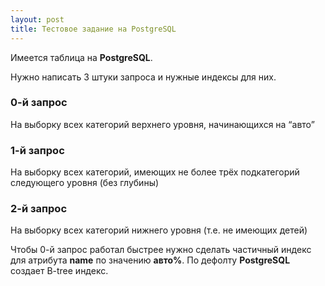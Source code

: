 ```yaml
---
layout: post
title: Тестовое задание на PostgreSQL 
---
```


Имеется таблица на **PostgreSQL**. 
<script src="https://gist.github.com/davletyarov/2b6b12f9fbaed18b87c525cc99ea70b7.js"></script>
Нужно написать 3 штуки запроса и нужные индексы для них.
### 0-й запрос
На выборку всех категорий верхнего уровня, начинающихся на “авто”
<script src="https://gist.github.com/davletyarov/5e03fa82dabbbcfc6ed6bd9a300d7737.js"></script>
### 1-й запрос
На выборку всех категорий, имеющих не более трёх подкатегорий следующего уровня (без глубины)
<script src="https://gist.github.com/davletyarov/bb3b8eb4351f23241d794175eb6f2b6f.js"></script>
### 2-й запрос
На выборку всех категорий нижнего уровня (т.е. не имеющих детей)
<script src="https://gist.github.com/davletyarov/0c15b2921a1eab2f5e2af0e393300618.js"></script>
Чтобы 0-й запрос работал быстрее нужно сделать частичный индекс для атрибута **name** по значению **авто%**. 
По дефолту **PostgreSQL** создает B-tree индекс.
<script src="https://gist.github.com/davletyarov/77b09ddf96317705f81b939ed489647f.js"></script>

